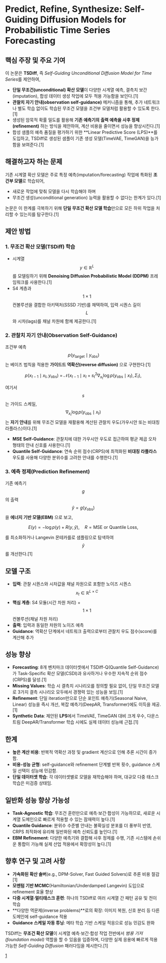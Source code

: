 # Predict, Refine, Synthesize: Self-Guiding Diffusion Models for Probabilistic Time Series Forecasting

## 핵심 주장 및 주요 기여  
이 논문은 **TSDiff**, 즉 *Self-Guiding Unconditional Diffusion Model for Time Series*를 제안하여,  
- **단일 무조건(unconditional) 확산 모델**이 다양한 시계열 예측, 결측치 보간(imputation), 합성 데이터 생성 작업에 모두 적용 가능함을 보인다.[1]
- **관찰치 자기 안내(observation self-guidance)** 메커니즘을 통해, 추가 네트워크나 별도 학습 없이도 학습된 무조건 모델을 조건부 모델처럼 활용할 수 있도록 한다.[1]
- 생성된 암묵적 확률 밀도를 활용해 **기존 예측기의 출력 예측을 사후 정제(refinement)** 하는 방식을 제안하여, 계산 비용을 줄이면서 성능을 향상시킨다.[1]
- 합성 샘플의 예측 품질을 평가하기 위한 **Linear Predictive Score (LPS)**를 도입하고, TSDiff로 생성된 샘플이 기존 생성 모델(TimeVAE, TimeGAN)을 능가함을 보여준다.[1]

## 해결하고자 하는 문제  
기존 시계열 확산 모델은 주로 특정 예측(imputation/forecasting) 작업에 특화된 **조건부 모델**로 학습되어,  
- 새로운 작업에 맞춰 모델을 다시 학습해야 하며  
- 무조건 생성(unconditional generation) 능력을 활용할 수 없다는 한계가 있다.[1]

논문은 이 한계를 극복하기 위해 **단일 무조건 확산 모델 학습**만으로 모든 하위 작업을 처리할 수 있는지를 탐구한다.[1]

## 제안 방법  

### 1. 무조건 확산 모델(TSDiff) 학습  
- 시계열 $$y \in \mathbb{R}^L$$를 모델링하기 위해 **Denoising Diffusion Probabilistic Model (DDPM)** 프레임워크를 사용한다.[1]
- S4 계층과 $$1\times1$$ 컨볼루션을 결합한 아키텍처(SSSD 기반)를 채택하여, 입력 시퀀스 길이 $$L$$와 시차(lags)를 채널 차원에 함께 제공한다.[1]

### 2. 관찰치 자기 안내(Observation Self-Guidance)  
조건부 예측 $$\,p(y_{\text{target}}\mid y_{\text{obs}})$$는 베이즈 법칙을 적용한 **가이드드 역확산(reverse diffusion)** 으로 구현한다:[1]

$$
p(x_{t-1}\mid x_t, y_{\text{obs}})
\;=\;
\mathcal{N}\bigl(x_{t-1}\mid x_t + s^2_t\nabla_{x_t}\log p(y_{\text{obs}}\mid x_t),\,\Sigma_t\bigr),
$$  

여기서 $$s$$는 가이드 스케일, $$\nabla_{x_t}\log p(y_{\text{obs}}\mid x_t)$$는 **자기 안내**를 위해 무조건 모델을 재활용해 계산된 관찰치 우도(가우시안 또는 비대칭 라플라스)이다.[1]
- **MSE Self-Guidance**: 관찰치에 대한 가우시안 우도로 접근하여 평균 제곱 오차 형태의 안내 신호를 사용한다.[1]
- **Quantile Self-Guidance**: 연속 순위 점수(CRPS)에 최적화된 **비대칭 라플라스** 우도를 사용해 다양한 분위수를 고려한 안내를 수행한다.[1]

### 3. 예측 정제(Prediction Refinement)  
기존 예측기 $$g$$의 출력 $$\hat y = g(y_{\text{obs}})$$을 **에너지 기반 모델(EBM)** 으로 보고,  

$$
E(y) = -\log p(y) + R(y, \hat y),\quad
R=\text{MSE or Quantile Loss},
$$  

를 최소화하거나 Langevin 몬테카를로 샘플링으로 탐색하여 $$\hat y$$를 개선한다.[1]

## 모델 구조  
- **입력**: 관찰 시퀀스와 시차값을 채널 차원으로 포함한 노이즈 시퀀스 $$x_t\in\mathbb{R}^{L\times C}$$  
- **핵심 계층**: S4 모듈(시간 차원 처리) + $$1\times1$$ 컨볼루션(채널 차원 처리)  
- **출력**: 입력과 동일한 차원의 노이즈 예측  
- **Guidance**: 역확산 단계에서 네트워크 출력으로부터 관찰치 우도 점수(score)를 계산해 추가  

## 성능 향상  
- **Forecasting**: 8개 벤치마크 데이터셋에서 TSDiff-Q(Quantile Self-Guidance)가 Task-Specific 확산 모델(CSDI)과 유사하거나 우수한 지속적 순위 점수(CRPS)를 달성.[1]
- **Missing Values**: 학습 시 결측치 시나리오를 정의할 필요 없이, 단일 무조건 모델로 3가지 결측 시나리오 모두에서 경쟁력 있는 성능을 보임.[1]
- **Refinement**: 단일 iteration만으로 단순 포인트 예측기(Seasonal Naive, Linear) 성능을 즉시 개선, 복잡 예측기(DeepAR, Transformer)에도 이득을 제공.[1]
- **Synthetic Data**: 제안된 **LPS**에서 TimeVAE, TimeGAN 대비 크게 우수, 다운스트림 DeepAR/Transformer 학습 시에도 실제 데이터 성능에 근접.[1]

## 한계  
- **높은 계산 비용**: 반복적 역확산 과정 및 gradient 계산으로 인해 추론 시간이 증가함.  
- **비용-성능 균형**: self-guidance와 refinement 단계별 반복 횟수, guidance 스케일 선택이 성능에 민감함.  
- **단일 데이터셋 학습**: 각 데이터셋별로 모델을 재학습해야 하며, 대규모 다중 태스크 학습은 미검증 상태임.  

## 일반화 성능 향상 가능성  
- **Task-Agnostic 학습**: 무조건 훈련만으로 예측·보간·합성이 가능하므로, 새로운 시계열 도메인으로 빠르게 적용할 수 있는 잠재력이 높다.[1]
- **Quantile Guidance**: 분위수 수준별 안내는 불확실성 분포를 더 풍부히 반영, CRPS 최적화에 유리해 일반화된 예측 신뢰도를 높인다.[1]
- **EBM Refinement**: 다양한 예측기와 결합해 사후 정제를 수행, 기존 시스템에 손쉬운 통합이 가능해 실제 산업 적용에서 확장성이 높다.[1]

## 향후 연구 및 고려 사항  
- **가속화된 확산 솔버**(e.g., DPM-Solver, Fast Guided Solvers)로 추론 비용 절감[1]
- **모멘텀 기반 MCMC**(Hamiltonian/Underdamped Langevin) 도입으로 refinement 효율 향상  
- **다중 시계열·멀티태스크 훈련**: 하나의 TSDiff로 여러 시계열 간 패턴 공유 및 전이 학습  
- **다양한 역문제(inverse problems)**로의 확장: 이미지 복원, 신호 분리 등 다른 도메인에 self-guidance 적용  
- **Guidance 스케일 자동 튜닝**: 메타 학습 기반 스케일 적응으로 성능 민감도 완화  

TSDiff는 **무조건 확산 모델**이 시계열 예측·보간·합성 작업 전반에서 *범용 기저(foundation model)* 역할을 할 수 있음을 입증하며, 다양한 실제 응용에 빠르게 적용 가능한 *Self-Guiding Diffusion* 패러다임을 제시한다.[1]

[1](https://ppl-ai-file-upload.s3.amazonaws.com/web/direct-files/attachments/65988149/360661c3-f822-4322-8c59-ac73a10e8277/2307.11494v3.pdf)
